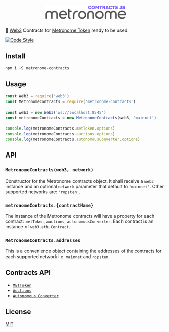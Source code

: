 <h1 align="center">
  <img src="./logo.png" alt="Metronome Contracts JS" width="50%">
</h1>

🔌  [Web3](https://github.com/ethereum/web3.js) Contracts for [Metronome Token](http://metronome.io) ready to be used.

[![Code Style](https://img.shields.io/badge/code%20style-bloq-0063a6.svg)](https://github.com/bloq/eslint-config-bloq)

## Install

```batch
npm i -S metronome-contracts
```

## Usage

```js
const Web3 = require('web3')
const MetronomeContracts = require('metronome-contracts')

const web3 = new Web3('ws://localhost:8545')
const metronomeContracts = new MetronomeContracts(web3, 'mainnet')

console.log(metronomeContracts.metToken.options)
console.log(metronomeContracts.auctions.options)
console.log(metronomeContracts.autonomousConverter.options)
```

## API

### `MetronomeContracts(web3, network)`

Constructor for the Metronome contracts object. It shall receive a `web3` instance and an optional `network` parameter that default to `'mainnet'`. Other supported networks are: `'ropsten'`.

### `metronomeContracts.{contractName}`

The instance of the Metronome contracts will have a property for each contract: `metToken`, `auctions`, `autonomousConverter`. Each contract is an instance of `web3.eth.Contract`.

### `MetronomeContracts.addresses`

This is a convenience object containing the addresses of the contracts for each supported network i.e. `mainnet` and `ropsten`.

## Contracts API

  - [`METToken`](https://github.com/autonomoussoftware/documentation/blob/master/owners_manual/owners_manual.md#token-api)
  - [`Auctions`](https://github.com/autonomoussoftware/documentation/blob/master/owners_manual/owners_manual.md#auction-api)
  - [`Autonomous Converter`](https://github.com/autonomoussoftware/documentation/blob/master/owners_manual/owners_manual.md#autonomous-converter-contract-api)

## License

[MIT](https://github.com/autonomoussoftware/metronome-contracts-js/blob/master/LICENSE)
